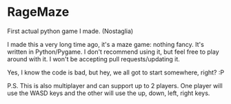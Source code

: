 # RageMaze
First actual python game I made. (Nostaglia)

I made this a very long time ago, it's a maze game: nothing fancy. It's written in Python/Pygame. I don't recommend using it, but feel free to play around with it. I won't be accepting pull requests/updating it.

Yes, I know the code is bad, but hey, we all got to start somewhere, right? :P

P.S. This is also multiplayer and can support up to 2 players. One player will use the WASD keys and the other will use the up, down, left, right keys.

